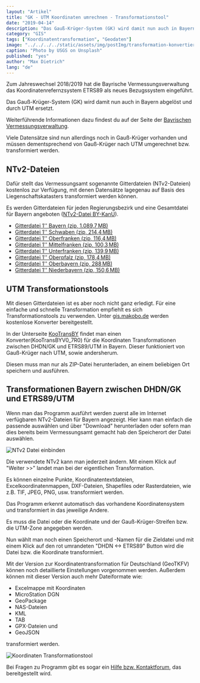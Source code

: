 ```yaml
---
layout: "Artikel"
title: "GK - UTM Koordinaten umrechnen - Transformationstool"
date: "2019-04-14"
description: "Das Gauß-Krüger-System (GK) wird damit nun auch in Bayern abgelöst und durch UTM ersetzt. Wie du Geodaten von GK nach UTM transfomieren kannst erfährst du hier"
category: "GIS"
tags: ["Koordinatentransformation", "Geodaten"]
image: "../../../../static/assets/img/postImg/transformation-konvertierung-und-formatumwandlung.jpg"
caption: "Photo by USGS on Unsplash"
published: "yes"
author: "Max Dietrich"
lang: "de"
---
```


Zum Jahreswechsel 2018/2019 hat die Bayrische Vermessungsverwaltung das Koordinatenrefernzsystem ETRS89 als neues Bezugssystem eingeführt.

Das Gauß-Krüger-System (GK) wird damit nun auch in Bayern abgelöst und durch UTM ersetzt.

Weiterführende Informationen dazu findest du auf der Seite der [Bayrischen Vermessungsverwaltung](https://www.ldbv.bayern.de/vermessung/utm_umstellung.html "Bayrischen Vermessungsverwaltung").

Viele Datensätze sind nun allerdings noch in Gauß-Krüger vorhanden und müssen dementsprechend von Gauß-Krüger nach UTM umgerechnet bzw. transformiert werden.

## NTv2-Dateien

Dafür stellt das Vermessungsamt sogenannte Gitterdateien (NTv2-Dateien) kostenlos zur Verfügung, mit denen Datensätze lagegenau auf Basis des Liegenschaftskatasters transformiert werden können.

Es werden Gitterdateien für jeden Regierungsbezirk und eine Gesamtdatei für Bayern angeboten ([NTv2-Datei BY-KanU](https://www.ldbv.bayern.de/vermessung/utm_umstellung/trans_geofach.htm)).

*   [Gitterdatei 1'' Bayern (zip, 1.089,7 MB)](http://geodaten.bayern.de/oadownload/bvv_internet/kanu/ntv2_bayern.zip "Gitterdatei Bayern")
*   [Gitterdatei 1'' Schwaben (zip, 214,4 MB)](http://geodaten.bayern.de/oadownload/bvv_internet/kanu/kanu_ntv2_schwaben.zip "Gitterdatei Schwaben")
*   [Gitterdatei 1'' Oberfranken (zip, 116,4 MB)](http://geodaten.bayern.de/oadownload/bvv_internet/kanu/kanu_ntv2_oberfranken.zip "Gitterdatei Oberfranken")
*   [Gitterdatei 1'' Mittelfranken (zip, 100,3 MB)](http://geodaten.bayern.de/oadownload/bvv_internet/kanu/kanu_ntv2_mittelfranken.zip "Gitterdatei Mittelfranken")
*   [Gitterdatei 1'' Unterfranken (zip, 139,9 MB)](http://geodaten.bayern.de/oadownload/bvv_internet/kanu/kanu_ntv2_unterfranken.zip "Gitterdatei Unterfranken")
*   [Gitterdatei 1'' Oberpfalz (zip, 178,4 MB)](http://geodaten.bayern.de/oadownload/bvv_internet/kanu/kanu_ntv2_oberpfalz.zip "Gitterdatei Oberpfalz")
*   [Gitterdatei 1'' Oberbayern (zip, 288 MB)](http://geodaten.bayern.de/oadownload/bvv_internet/kanu/kanu_ntv2_oberbayern.zip "Gitterdatei Oberbayern")
*   [Gitterdatei 1'' Niederbayern (zip, 150,6 MB)](http://geodaten.bayern.de/oadownload/bvv_internet/kanu/kanu_ntv2_niederbayern.zip "Gitterdatei Niederbayern")

## UTM Transformationstools

Mit diesen Gitterdateien ist es aber noch nicht ganz erledigt. Für eine einfache und schnelle Transformation empfiehlt es sich Transformationstools zu verwenden. Unter [gis.makobo.de](http://gis.makobo.de/ "gis.makobo.de") werden kostenlose Konverter bereitgestellt.

In der Unterseite [KooTransBY](http://gis.makobo.de/kootransby/ "KooTransBY") findet man einen Konverter(KooTransBYV0_7R0) für die Koordinaten Transformationen zwischen DHDN/GK und ETRS89/UTM in Bayern. Dieser funktioniert von Gauß-Krüger nach UTM, sowie andersherum.

Diesen muss man nur als ZIP-Datei herunterladen, an einem beliebigen Ort speichern und ausführen.

## Transformationen Bayern zwischen DHDN/GK und ETRS89/UTM

Wenn man das Programm ausführt werden zuerst alle im Internet verfügbaren NTv2-Dateien für Bayern angezeigt. Hier kann man einfach die passende auswählen und über "Download" herunterladen oder sofern man dies bereits beim Vermessungsamt gemacht hab den Speicherort der Datei auswählen.

![NTv2 Datei einbinden](/static/e309da2dece04d467f64576058133b2a/c6d7b/NTv2-Datei-ausw%C3%A4hlen.jpg "NTv2 Datei einbinden")

Die verwendete NTv2 kann man jederzeit ändern. Mit einem Klick auf "Weiter >>" landet man bei der eigentlichen Transformation.

Es können einzelne Punkte, Koordinatentextdateien, Excelkoordinatenmappen, DXF-Dateien, Shapefiles oder Rasterdateien, wie z.B. TIF, JPEG, PNG, usw. transformiert werden.

Das Programm erkennt automatisch das vorhandene Koordinatensystem und transformiert in das jeweilige Andere.

Es muss die Datei oder die Koordinate und der Gauß-Krüger-Streifen bzw. die UTM-Zone angegeben werden.

Nun wählt man noch einen Speicherort und -Namen für die Zieldatei und mit einem Klick auf den rot umrandeten "DHDN <-> ETRS89" Button wird die Datei bzw. die Koordinate transformiert.

Mit der Version zur Koordinatentransformation für Deutschland (GeoTKFV) können noch detaillierte Einstellungen vorgenommen werden. Außerdem können mit dieser Version auch mehr Dateiformate wie:

*   Excelmappe mit Koordinaten
*   MicroStation DGN
*   GeoPackage
*   NAS-Dateien
*   KML
*   TAB
*   GPX-Dateien und
*   GeoJSON

transformiert werden.

![Koordinaten Transformationstool](/static/f553793a3dc009c91ff0f6ac583a5715/398b7/2019-04-18.png "Koordinaten Transformationstool")

Bei Fragen zu Programm gibt es sogar ein [Hilfe bzw. Kontaktforum](http://forum.makobo.de/index.php "Hilfe bzw. Kontaktforum"), das bereitgestellt wird.